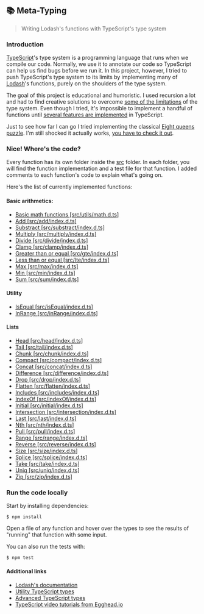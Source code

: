 ## 📚 Meta-Typing

> Writing Lodash's functions with TypeScript's type system

### Introduction

[TypeScript](https://github.com/Microsoft/TypeScript)'s type system is a programming language that runs when we compile our code. Normally, we use it to annotate our code so TypeScript can help us find bugs before we run it. In this project, however, I tried to push TypeScript's type system to its limits by implementing many of [Lodash](https://github.com/lodash/lodash)'s functions, purely on the shoulders of the type system.

The goal of this project is educational and humoristic. I used recursion a lot and had to find creative solutions to overcome [some of the limitations](https://github.com/microsoft/TypeScript/issues/28663) of the type system. Even though I tried, it's impossible to implement a handful of functions until [several features are implemented](https://github.com/microsoft/TypeScript/issues/1213) in TypeScript.

Just to see how far I can go I tried implementing the classical [Eight queens puzzle](https://en.wikipedia.org/wiki/Eight_queens_puzzle). I'm still shocked it actually works, [you have to check it out]().

### Nice! Where's the code?

Every function has its own folder inside the [src]() folder. In each folder, you will find the function implementation and a test file for that function. I added comments to each function's code to explain what's going on.

Here's the list of currently implemented functions:

#### Basic arithmetics:

- [Basic math functions [src/utils/math.d.ts]]()
- [Add [src/add/index.d.ts]]()
- [Substract [src/substract/index.d.ts]]()
- [Multiply [src/multiply/index.d.ts]]()
- [Divide [src/divide/index.d.ts]]()
- [Clamp [src/clamp/index.d.ts]]()
- [Greater than or equal [src/gte/index.d.ts]]()
- [Less than or equal [src/lte/index.d.ts]]()
- [Max [src/max/index.d.ts]]()
- [Min [src/min/index.d.ts]]()
- [Sum [src/sum/index.d.ts]]()

#### Utility

- [IsEqual [src/isEqual/index.d.ts]]()
- [InRange [src/inRange/index.d.ts]]()

#### Lists

- [Head [src/head/index.d.ts]]()
- [Tail [src/tail/index.d.ts]]()
- [Chunk [src/chunk/index.d.ts]]()
- [Compact [src/compact/index.d.ts]]()
- [Concat [src/concat/index.d.ts]]()
- [Difference [src/difference/index.d.ts]]()
- [Drop [src/drop/index.d.ts]]()
- [Flatten [src/flatten/index.d.ts]]()
- [Includes [src/includes/index.d.ts]]()
- [IndexOf [src/indexOf/index.d.ts]]()
- [Initial [src/initial/index.d.ts]]()
- [Intersection [src/intersection/index.d.ts]]()
- [Last [src/last/index.d.ts]]()
- [Nth [src/nth/index.d.ts]]()
- [Pull [src/pull/index.d.ts]]()
- [Range [src/range/index.d.ts]]()
- [Reverse [src/reverse/index.d.ts]]()
- [Size [src/size/index.d.ts]]()
- [Splice [src/splice/index.d.ts]]()
- [Take [src/take/index.d.ts]]()
- [Uniq [src/uniq/index.d.ts]]()
- [Zip [src/zip/index.d.ts]]()

### Run the code locally

Start by installing dependencies:

```
$ npm install
```

Open a file of any function and hover over the types to see the results of "running" that function with some input.

You can also run the tests with:

```
$ npm test
```

#### Additional links

- [Lodash's documentation](https://lodash.com/docs)
- [Utility TypeScript types](https://www.typescriptlang.org/docs/handbook/utility-types.html)
- [Advanced TypeScript types](https://www.typescriptlang.org/docs/handbook/advanced-types.html)
- [TypeScript video tutorials from Egghead.io](https://egghead.io/browse/languages/typescript)
